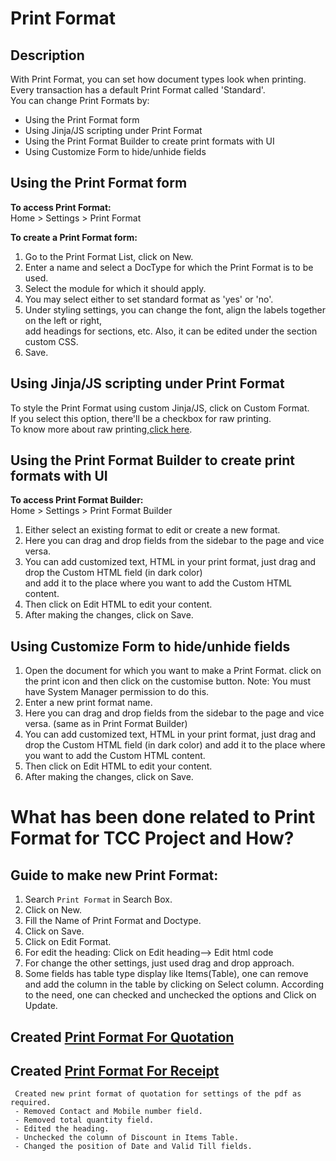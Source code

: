 # Print Format

## Description
With Print Format, you can set how document types look when printing.  
Every transaction has a default Print Format called 'Standard'.  
You can change Print Formats by:  
   * Using the Print Format form
   * Using Jinja/JS scripting under Print Format
   * Using the Print Format Builder to create print formats with UI
   * Using Customize Form to hide/unhide fields

## Using the Print Format form

**To access Print Format:**  
Home > Settings > Print Format  

**To create a Print Format form:**   
1. Go to the Print Format List, click on New.  
2. Enter a name and select a DocType for which the Print Format is to be used.  
3. Select the module for which it should apply.  
4. You may select either to set standard format as 'yes' or 'no'.
5. Under styling settings, you can change the font, align the labels together on the left or right,  
add headings for sections, etc. Also, it can be edited under the section custom CSS.
7. Save.

## Using Jinja/JS scripting under Print Format
To style the Print Format using custom Jinja/JS, click on Custom Format.  
If you select this option, there'll be a checkbox for raw printing.  
To know more about raw printing,[click here](https://docs.erpnext.com/docs/user/manual/en/setting-up/print/raw-printing).  

## Using the Print Format Builder to create print formats with UI

**To access Print Format Builder:**  
Home > Settings > Print Format Builder  

1. Either select an existing format to edit or create a new format.
2. Here you can drag and drop fields from the sidebar to the page and vice versa.
3. You can add customized text, HTML in your print format, just drag and drop the Custom HTML field (in dark color)</br> 
and add it to the place where you want to add the Custom HTML content.
4. Then click on Edit HTML to edit your content.
5. After making the changes, click on Save.

## Using Customize Form to hide/unhide fields

1. Open the document for which you want to make a Print Format. click on the print icon and then click on the customise button. Note: You must have System Manager permission to do this.
2. Enter a new print format name.
3. Here you can drag and drop fields from the sidebar to the page and vice versa. (same as in Print Format Builder)
4. You can add customized text, HTML in your print format, just drag and drop the Custom HTML field (in dark color) and add it to the place where you want to add the Custom HTML content.
5. Then click on Edit HTML to edit your content.
6. After making the changes, click on Save.


# **What has been done related to Print Format for TCC Project and How?**

## Guide to make new Print Format:
 
1. Search ```Print Format``` in Search Box.
2. Click on New.
3. Fill the Name of Print Format and Doctype.
4. Click on Save.
5. Click on Edit Format.
6. For edit the heading: Click on Edit heading--> Edit html code
7. For change the other settings, just used drag and drop approach.
8. Some fields has table type display like Items(Table), one can remove and add the column in the table by clicking on Select column.
According to the need, one can checked and unchecked the options and Click on Update.

## Created [Print Format For Quotation](https://erp.gndec.ac.in/desk#print-format-builder/Print%20Format%20for%20Quotation)
## Created [Print Format For Receipt](https://erp.gndec.ac.in/desk#print-format-builder/Print%20Format%20of%20Receipt)
 
```
 Created new print format of quotation for settings of the pdf as required.
 - Removed Contact and Mobile number field.
 - Removed total quantity field.
 - Edited the heading.
 - Unchecked the column of Discount in Items Table.
 - Changed the position of Date and Valid Till fields.
```

